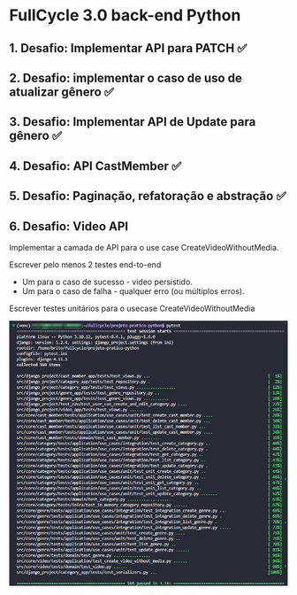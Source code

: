 # FullCycle 3.0 back-end Python

## 1. Desafio: Implementar API para PATCH ✅

## 2. Desafio: implementar o caso de uso de atualizar gênero ✅

## 3. Desafio: Implementar API de Update para gênero ✅

## 4. Desafio: API CastMember ✅

## 5. Desafio: Paginação, refatoração e abstração ✅

## 6. Desafio: Video API

Implementar a camada de API para o use case CreateVideoWithoutMedia.

Escrever pelo menos 2 testes end-to-end

- Um para o caso de sucesso - video persistido.
- Um para o caso de falha - qualquer erro (ou múltiplos erros).

Escrever testes unitários para o usecase CreateVideoWithoutMedia

![Desafio 5](screenshots/desafio-6.png)
